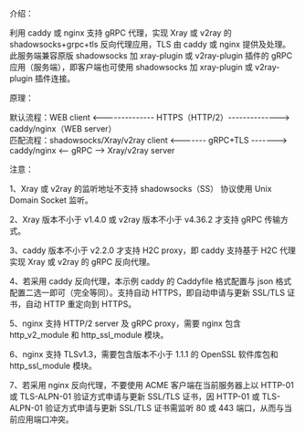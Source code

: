 介绍：

利用 caddy 或 nginx 支持 gRPC 代理，实现 Xray 或 v2ray 的 shadowsocks+grpc+tls 反向代理应用，TLS 由 caddy 或 nginx 提供及处理。此服务端兼容原版 shadowsocks 加 xray-plugin 或 v2ray-plugin 插件的 gRPC 应用（服务端），即客户端也可使用 shadowsocks 加 xray-plugin 或 v2ray-plugin 插件连接。

原理：

默认流程：WEB client <-------------- HTTPS（HTTP/2）--------------> caddy/nginx（WEB server）  
匹配流程：shadowsocks/Xray/v2ray client <------- gRPC+TLS -------> caddy/nginx <-- gRPC --> Xray/v2ray server

注意：

1、Xray 或 v2ray 的监听地址不支持 shadowsocks（SS） 协议使用 Unix Domain Socket 监听。

2、Xray 版本不小于 v1.4.0 或 v2ray 版本不小于 v4.36.2 才支持 gRPC 传输方式。

3、caddy 版本不小于 v2.2.0 才支持 H2C proxy，即 caddy 支持基于 H2C 代理实现 Xray 或 v2ray 的 gRPC 反向代理。

4、若采用 caddy 反向代理，本示例 caddy 的 Caddyfile 格式配置与 json 格式配置二选一即可（完全等同）。支持自动 HTTPS，即自动申请与更新 SSL/TLS 证书，自动 HTTP 重定向到 HTTPS。

5、nginx 支持 HTTP/2 server 及 gRPC proxy，需要 nginx 包含 http_v2_module 和 http_ssl_module 模块。

6、nginx 支持 TLSv1.3，需要包含版本不小于 1.1.1 的 OpenSSL 软件库包和 http_ssl_module 模块。

7、若采用 nginx 反向代理，不要使用 ACME 客户端在当前服务器上以 HTTP-01 或 TLS-ALPN-01 验证方式申请与更新 SSL/TLS 证书，因 HTTP-01 或 TLS-ALPN-01 验证方式申请与更新 SSL/TLS 证书需监听 80 或 443 端口，从而与当前应用端口冲突。
